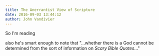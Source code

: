 ```yaml
---
title: The Anerrantist View of Scripture
date: 2016-09-03 13:44:12
author: John Vandivier
---
```




So I'm reading

also he's smart enough to note that \"...whether there is a God cannot be determined from the sort of information on <i>Scary Bible Quotes</i>...\"
